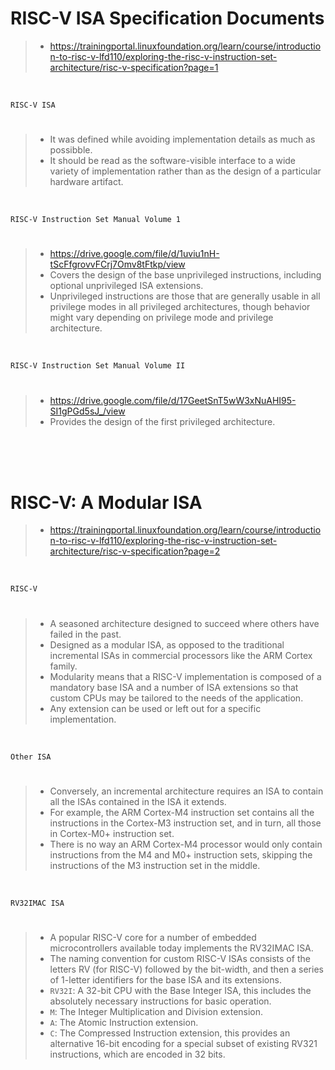 # RISC-V ISA Specification Documents

> - https://trainingportal.linuxfoundation.org/learn/course/introduction-to-risc-v-lfd110/exploring-the-risc-v-instruction-set-architecture/risc-v-specification?page=1

<br />

`RISC-V ISA`
#

> - It was defined while avoiding implementation details as much as possibble.
> - It should be read as the software-visible interface to a wide variety of implementation rather than as the design of a particular hardware artifact.

<br />

`RISC-V Instruction Set Manual Volume 1`
#

> - https://drive.google.com/file/d/1uviu1nH-tScFfgrovvFCrj7Omv8tFtkp/view
> - Covers the design of the base unprivileged instructions, including optional unprivileged ISA extensions.
> - Unprivileged instructions are those that are generally usable in all privilege modes in all privileged architectures, though behavior might vary depending on privilege mode and privilege architecture.

<br />

`RISC-V Instruction Set Manual Volume II`
#

> - https://drive.google.com/file/d/17GeetSnT5wW3xNuAHI95-SI1gPGd5sJ_/view
> - Provides the design of the first privileged architecture.

<br />
<br />
<br />



# RISC-V: A Modular ISA

> - https://trainingportal.linuxfoundation.org/learn/course/introduction-to-risc-v-lfd110/exploring-the-risc-v-instruction-set-architecture/risc-v-specification?page=2

<br />

`RISC-V`
#

> - A seasoned architecture designed to succeed where others have failed in the past.
> - Designed as a modular ISA, as opposed to the traditional incremental ISAs in commercial processors like the ARM Cortex family.
> - Modularity means that a RISC-V implementation is composed of a mandatory base ISA and a number of ISA extensions so that custom CPUs may be tailored to the needs of the application.
> - Any extension can be used or left out for a specific implementation.

<br />

`Other ISA`
#

> - Conversely, an incremental architecture requires an ISA to contain all the ISAs contained in the ISA it extends.
> - For example, the ARM Cortex-M4 instruction set contains all the instructions in the Cortex-M3 instruction set, and in turn, all those in Cortex-M0+ instruction set.
> - There is no way an ARM Cortex-M4 processor would only contain instructions from the M4 and M0+ instruction sets, skipping the instructions of the M3 instruction set in the middle.

<br />

`RV32IMAC ISA`
#

> - A popular RISC-V core for a number of embedded microcontrollers available today implements the RV32IMAC ISA.
> - The naming convention for custom RISC-V ISAs consists of the letters RV (for RISC-V) followed by the bit-width, and then a series of 1-letter identifiers for the base ISA and its extensions.
> - `RV32I`: A 32-bit CPU with the Base Integer ISA, this includes the absolutely necessary instructions for basic operation.
> - `M`: The Integer Multiplication and Division extension.
> - `A`: The Atomic Instruction extension.
> - `C`: The Compressed Instruction extension, this provides an alternative 16-bit encoding for a special subset of existing RV321 instructions, which are encoded in 32 bits.
